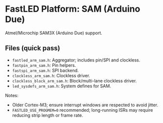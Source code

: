 # FastLED Platform: SAM (Arduino Due)

Atmel/Microchip SAM3X (Arduino Due) support.

## Files (quick pass)
- `fastled_arm_sam.h`: Aggregator; includes pin/SPI and clockless.
- `fastpin_arm_sam.h`: Pin helpers.
- `fastspi_arm_sam.h`: SPI backend.
- `clockless_arm_sam.h`: Clockless driver.
- `clockless_block_arm_sam.h`: Block/multi-lane clockless driver.
- `led_sysdefs_arm_sam.h`: System defines for SAM.

Notes:
- Older Cortex-M3; ensure interrupt windows are respected to avoid jitter.
 - `FASTLED_USE_PROGMEM=0` recommended; long-running ISRs may require reducing strip length or frame rate.
